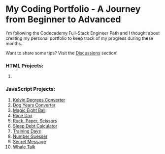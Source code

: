 # My Coding Portfolio - A Journey from Beginner to Advanced

I'm following the Codecademy Full-Stack Engineer Path and I thought about creating my personal portfolio to keep track of my progress during these months.

Want to share some tips? Visit the [Discussions](https://github.com/foresta86/portfolio/discussions) section!

### HTML Projects:

1)

### JavaScript Projects:

1) [Kelvin Degrees Converter](https://github.com/foresta86/coding-portfolio/blob/main/JavaScript/Kelvin%20Degrees%20Converter.js)
2) [Dog Years Converter](https://github.com/foresta86/coding-portfolio/blob/main/JavaScript/Dog%20Years%20Converter.js)
3) [Magic Eight Ball](https://github.com/foresta86/coding-portfolio/blob/main/JavaScript/Magic%20Eight%20Ball.js)
4) [Race Day](https://github.com/foresta86/coding-portfolio/blob/main/JavaScript/Race%20Day.js)
5) [Rock, Paper, Scissors](https://github.com/foresta86/coding-portfolio/blob/main/JavaScript/Rock%2C%20Paper%2C%20Scissors.js)
6) [Sleep Debt Calculator](https://github.com/foresta86/coding-portfolio/blob/main/JavaScript/Sleep%20Debt%20Calculator.js)
7) [Training Days](https://github.com/foresta86/coding-portfolio/blob/main/JavaScript/Training%20Days.js)
8) [Number Guesser](https://github.com/foresta86/coding-portfolio/blob/main/JavaScript/Number%20Guesser.js)
9) [Secret Message](https://github.com/foresta86/coding-portfolio/blob/main/JavaScript/Secret%20Message.js)
10) [Whale Talk](https://github.com/foresta86/coding-portfolio/blob/main/JavaScript/Whale%20Talk.js)
